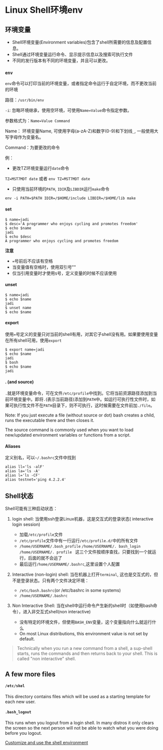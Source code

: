 # Linux Shell环境env

## 环境变量

- Shell环境变量(Environment variables)包含了shell所需要的信息及配置信息。
- Shell通过环境变量运行命令、显示提示信息以及搜索可执行文件
- 不同的发行版本有不同的环境变量，并且可以更改。

### `env`

`env`命令可以打印当前的环境变量，或者指定命令运行于自定环境，而不更改当前的环境

路径：`/usr/bin/env`

`-i`: 忽略环境继承，使用空环境，可使用`Name=Value`命令指定参数。

参数格式为：`Name=Value Command`

Name： 环境变量Name, 可使用字母(a-zA-Z)和数字(0-9)和下划线`_`, 一般使用大写字母作为变量名。

Command：为要更改的命令

例：

* 更改TZ环境变量运行`date`命令

`TZ=MST7MDT date` 或者 `env TZ=MST7MDT date`

* 只使用当前环境的`PATH`, `IDIR`及`LIBDIR`运行`make`命令

`env -i PATH=$PATH IDIR=/$HOME/include LIBDIR=/$HOME/lib make`

#### set

```
$ name=jadi
$ desc='A programmer who enjoys cycling and promotes freedom'
$ echo $name
jadi
$ echo $desc
A programmer who enjoys cycling and promotes freedom
```

**注意**

 * `=`号前后不应该有空格
 * 当变量值有空格时，使用双引号""
 * 仅当引用变量时才使用`$`号，定义变量的时候不应该使用

#### unset

```
$ name=jadi
$ echo $name
jadi
$ unset name
$ echo $name
```

#### export

使用`=`号定义的变量只对当前的shell有用，对其它子shell没有用。如果要使用变量在所有shell可用，使用`export`

```
$ export name=jadi
$ echo $name
jadi
$ bash
$ echo $name
jadi
```
#### . (and source)

`.`就是环境变量命令，可在文件`/etc/profile`中找到。它将当前资源路径添加到当前环境变量中。即将`.`(表示当前路径)添加到`PATH`中。如运行可执行性文件时，如果可执行性文件不在`PATH`目录下，则不可执行，这时候需要在文件前加`./file`。

>
Note: If you just execute a file (without source or dot) bash creates a child, runs the executable there and then closes it.

The source command is commonly used when you want to load new/updated environment variables or functions from a script.

#### Aliases

定义别名，可以`~/.bashrc`文件中找到

```
alias ll='ls -alF'
alias la='ls -A'
alias l='ls -CF'
alias testnet='ping 4.2.2.4'
```

## Shell状态

Shell可能有三种启动状态：

1.  login shell: 当使用ssh登录Linux机器，这是交互式的登录状态( interactive login session)
	* 加载`/etc/profile`文件
	* `/etc/profile`文件中有一行运行`/etc/profile.d/`中的所有文件
	* `/home/USERNAME/.bash_profile` `/home/USERNAME/. bash_login ` `/home/USERNAME/. profile ` 这三个文件按顺序查找，只要找到一个就运行，后面的就不会运了
	* 最后运行`/home/USERNAME/.bashrc`,这里设置个人配置

2. Interactive (non-login) shell: 当在机器上打开`terminal`, 这也是交互式的，但不是登录状态。只有两个文件决定环境：
	* `/etc/bash.bashrc`(or /etc/bashrc in some systems)
	* `/home/USERNAME/.bashrc`

3. Non Interactive Shell: 当在shell中运行命令产生新的shell时（如使用bash命令），进入非交互式shell(non interactive)
	* 没有特定的环境文件，但使用`BASH_ENV`变量，这个变量指向什么就运行什么
	* On most Linux distributions, this environment value is not set by default.

> Technically when you run a new command from a shell, a sup-shell starts, runs the commands and then returns back to your shell. This is called "non interactive" shell.

## A few more files

#### `/etc/skel`
This directory contains files which will be used as a starting template for each new user.

#### `.bash_logout`
This runs when you logout from a login shell. In many distros it only clears the screen so the next person will not be able to watch what you were doing before you logout.

[Customize and use the shell environment](https://linux1st.com/1051-customize-and-use-the-shell-environment.html)












